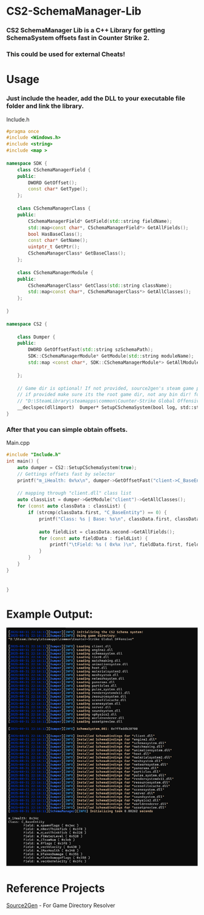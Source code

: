 # CS2-SchemaManager-Lib
### CS2 SchemaManager Lib is a C++ Library for getting SchemaSystem offsets fast in Counter Strike 2.
### This could be used for external Cheats!

# Usage
### Just include the header, add the DLL to your executable file folder and link the library.


Include.h
```c++
#pragma once
#include <Windows.h>
#include <string>
#include <map >

namespace SDK {
	class CSchemaManagerField {
	public:
		DWORD GetOffset();
		const char* GetType();
	};

	class CSchemaManagerClass {
	public:
		CSchemaManagerField* GetField(std::string fieldName);
		std::map<const char*, CSchemaManagerField*> GetAllFields();
		bool HasBaseClass();
		const char* GetName();
		uintptr_t GetPtr();
		CSchemaManagerClass* GetBaseClass();
	};

	class CSchemaManagerModule {
	public:
		CSchemaManagerClass* GetClass(std::string className);
		std::map<const char*, CSchemaManagerClass*> GetAllClasses();
	};

}

namespace CS2 {

	class Dumper {
	public:
		DWORD GetOffsetFast(std::string szSchemaPath);
		SDK::CSchemaManagerModule* GetModule(std::string moduleName);
		std::map <const char*, SDK::CSchemaManagerModule*> GetAllModules();

	};

	// Game dir is optional! If not provided, source2gen's steam game path resolver will be used!
	// if provided make sure its the root game dir, not any bin dir! for example: 
	// "D:\SteamLibrary\steamapps\common\Counter-Strike Global Offensive"
	__declspec(dllimport)  Dumper* SetupCSchemaSystem(bool log, std::string gameDir = {});
}
```

### After that you can simple obtain offsets.

Main.cpp
```c++
#include "Include.h"
int main() {
	auto dumper = CS2::SetupCSchemaSystem(true);
	// Gettings offsets fast by selector
	printf("m_iHealth: 0x%x\n", dumper->GetOffsetFast("client->C_BaseEntity->m_iHealth"));

	// mapping through "client.dll" class list
	auto classList = dumper->GetModule("client")->GetAllClasses();
	for (const auto classData : classList) {	
		if (strcmp(classData.first, "C_BaseEntity") == 0) {
			printf("Class: %s | Base: %s\n", classData.first, classData.second->GetBaseClass()->GetName());

			auto fieldList = classData.second->GetAllFields();
			for (const auto fieldData : fieldList) {
				printf("\tField: %s ( 0x%x )\n", fieldData.first, fieldData.second->GetOffset());
			}
		}
	}
}


}


```

# Example Output:
![Example Output](https://raw.githubusercontent.com/xsip/CS2-Schema-Manager-Lib/refs/heads/main/Output.png "Example Output")


# Reference Projects

[Source2Gen](https://github.com/neverlosecc/source2gen "Source2Gen") - For Game Directory Resolver
